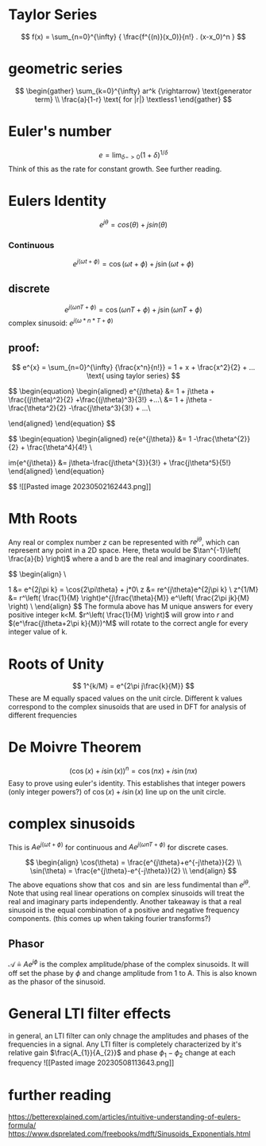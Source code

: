 
# Taylor Series
$$
f(x) = \sum_{n=0}^{\infty} { \frac{f^{(n)}(x_0)}{n!} . (x-x_0)^n  }
$$
# geometric series
$$ 
\begin{gather}
\sum_{k=0}^{\infty} ar^k {\rightarrow} \text{generator term} \\
\frac{a}{1-r} \text{ for |r|} \textless1
\end{gather}
$$

# Euler's number
$$
e = \lim_{\delta->0}({1+\delta})^{1/\delta}
$$
Think of this as the rate for constant growth. See further reading. 


# Eulers Identity
$$
e^{j\theta} = cos(\theta) + jsin(\theta)
$$
### Continuous
$$
e^{j(\omega t + \phi)} = \cos(\omega t + \phi) + j\sin(\omega t + \phi)
$$
## discrete
$$
e^{j(\omega n T + \phi)} = \cos(\omega n T + \phi) + j\sin(\omega n T + \phi)
$$
complex sinusoid: $e^{j(\omega*n*T+\phi)}$ 


## proof:
$$
e^{x} = \sum_{n=0}^{\infty} {\frac{x^n}{n!}} = 1 + x + \frac{x^2}{2} + ... \text{ using taylor series}
$$

$$
\begin{equation}
\begin{aligned}
e^{j\theta} &= 1 + j\theta + \frac{(j\theta)^2}{2} +\frac{(j\theta)^3}{3!} +...\\
&= 1 + j\theta - \frac{\theta^2}{2} -\frac{j\theta^3}{3!} + ...\\

\end{aligned}
\end{equation}
$$

$$
\begin{equation}
\begin{aligned}
re\{e^{j\theta}\} &= 1 -\frac{\theta^{2}}{2} + \frac{\theta^4}{4!} \\

im\{e^{j\theta}\} &= j\theta-\frac{j\theta^{3}}{3!} + \frac{j\theta^5}{5!}
\end{aligned}
\end{equation}

$$
![[Pasted image 20230502162443.png]]

# Mth Roots

Any real or complex number $z$ can be represented with $re^{j\theta}$, which can represent any point in a 2D space. Here, theta would be $\tan^{-1}\left( \frac{a}{b} \right)$ where a and b are the real and imaginary coordinates.

$$
\begin{align} \\

1 &= e^{2j\pi k} = \cos{2\pi\theta} + j*0\\ 
z &= re^{j\theta}e^{2j\pi k} \\
z^{1/M} &= r^\left( \frac{1}{M} \right)e^{j\frac{\theta}{M}} e^\left( \frac{2\pi jk}{M} \right) \\
\end{align}
$$
	The formula above  has M unique answers for every positive integer k<M. $r^\left( \frac{1}{M} \right)$ will grow into $r$ and $(e^\frac{j\theta+2\pi k}{M})^M$ will rotate to the correct angle for every integer value of k.
# Roots of Unity
$$
1^{k/M} = e^{2\pi j\frac{k}{M}}
$$
These are M equally spaced values on the unit circle. Different k values correspond to the complex sinusoids that are used in DFT for analysis of different frequencies

# De Moivre Theorem

$$
 (\cos(x)+i\sin(x))^n = \cos(nx)+i\sin(nx) 
$$
Easy to prove using euler's identity.
This establishes that integer powers (only integer powers?) of $\cos(x)+i\sin(x)$ line up on the unit circle. 


# complex sinusoids
This is $Ae^{j(\omega t+\phi)}$ for continuous and $Ae^{j(\omega nT+\phi)}$ for discrete cases.

$$
\begin{align} 
\cos(\theta) = \frac{e^{j\theta}+e^{-j\theta}}{2} \\
\sin(\theta) = \frac{e^{j\theta}-e^{-j\theta}}{2} \\
\end{align}
$$
The above equations show that $\cos$ and $\sin$ are less fundimental than $e^{j\theta}$. Note that using real linear operations on complex sinusoids will treat the real and imaginary parts independently. 
Another takeaway is that a real sinusoid is the equal combination of a positive and negative frequency components. (this comes up when taking fourier transforms?)

## Phasor
$\mathcal{A} \triangleq Ae^{j\phi}$ is the complex amplitude/phase of the complex sinusoids. It will off set the phase by $\phi$ and change amplitude from 1 to A. This is also known as the phasor of the sinusoid.

# General LTI filter effects
in general, an LTI filter can only chnage the amplitudes and phases of the frequencies in a signal. Any LTI filter is completely characterized by it's relative gain $\frac{A_{1}}{A_{2}}$ and phase $\phi_{1}-\phi_{2}$ change at each frequency 
![[Pasted image 20230508113643.png]]


# further reading
https://betterexplained.com/articles/intuitive-understanding-of-eulers-formula/
https://www.dsprelated.com/freebooks/mdft/Sinusoids_Exponentials.html
